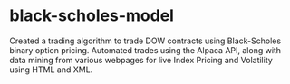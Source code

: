 # black-scholes-model
Created a trading algorithm to trade DOW contracts using Black-Scholes binary option pricing. Automated trades using the Alpaca API, along with data mining from various webpages for live Index Pricing and Volatility using HTML and XML. 
